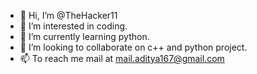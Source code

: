 - 👋 Hi, I’m @TheHacker11
- 👀 I’m interested in coding.
- 🌱 I’m currently learning python.
- 💞️ I’m looking to collaborate on c++ and python project.
- 📫 To reach me mail at mail.aditya167@gmail.com

<!---
TheHacker11/TheHacker11 is a ✨ special ✨ repository because its `README.md` (this file) appears on your GitHub profile.
You can click the Preview link to take a look at your changes.
--->
